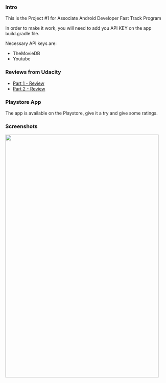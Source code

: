 ### Intro
This is the Project #1 for Associate Android Developer Fast Track Program

In order to make it work, you will need to add you API KEY on the app build.gradle file.

Necessary API keys are:
* TheMovieDB
* Youtube

### Reviews from Udacity 

* [Part 1 - Review](https://review.udacity.com/#!/reviews/368554/shared)
* [Part 2 - Review](https://review.udacity.com/#!/reviews/475305/shared)

### Playstore App
The app is available on the Playstore, give it a try and give some ratings.

### Screenshots
<img src="https://lh5.googleusercontent.com/LJDd7YIUCi9ucAfprzRreYm3Q10Pt892QkjplLPRHtVScUbWZzseNL4BA7QXDA4nZUWv-NkVImUGcG4=w2560-h1174" height="760" width="480">



